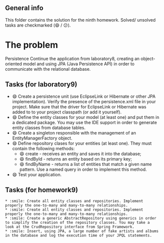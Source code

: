 ## General info
This folder contains the solution for the ninth homework. Solved/ unsolved tasks are checkmarked (:smile: / :confused:).

# The problem

Persistence
Continue the application from laboratory8, creating an object-oriented model and using JPA (Java Persistence API) in order to communicate with the relational database.

## Tasks (for laboratory9)
  * :smile: Create a persistence unit (use EclipseLink or Hibernate or other JPA implementation).
Verify the presence of the persistence.xml file in your project. Make sure that the driver for EclipseLink or Hibernate was added to to your project classpath (or add it yourself).
  * :smile: Define the entity classes for your model (at least one) and put them in a dedicated package. You may use the IDE support in order to generate entity classes from database tables.
  * :smile: Create a singleton responsible with the management of an EntityManagerFactory object.
  * :smile: Define repository clases for your entities (at least one). They must contain the following methods:
    * :smile: create - receives an entity and saves it into the database;
    * :smile: findById - returns an entity based on its primary key;
    * :smile: findByName - returns a list of entities that match a given name pattern. Use a named query in order to implement this method.
  * :smile: Test your application.

## Tasks (for homework9)
    * :smile: Create all entity classes and repositories. Implement properly the one-to-many and many-to-many relationships.
    * :smile: Create all entity classes and repositories. Implement properly the one-to-many and many-to-many relationships.
    * :smile: Create a generic AbstractRepository using generics in order to simplify the creation of the repository classes. You may take a look at the CrudRepository interface from Spring Framework.
    * :smile: Insert, using JPA, a large number of fake artists and albums in the database and log the execution time of your JPQL statements.
